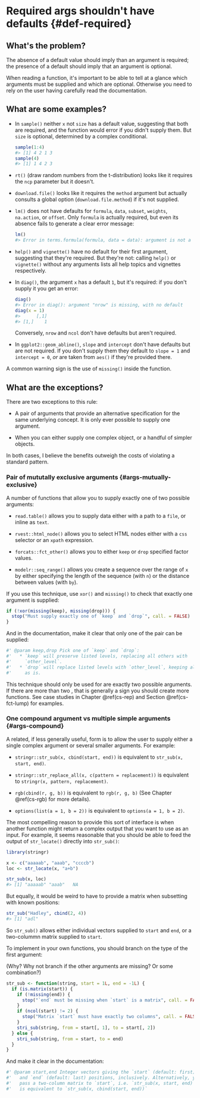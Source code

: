 # Required args shouldn't have defaults {#def-required}



## What's the problem?

The absence of a default value should imply than an argument is required; the presence of a default should imply that an argument is optional.

When reading a function, it's important to be able to tell at a glance which arguments must be supplied and which are optional. Otherwise you need to rely on the user having carefully read the documentation.

## What are some examples?

*   In `sample()` neither `x` not `size` has a default value, suggesting that
    both are required, and the function would error if you didn't supply them.
    But `size` is optional, determined by a complex conditional.
    
    
    ```r
    sample(1:4)
    #> [1] 4 2 1 3
    sample(4)
    #> [1] 1 4 2 3
    ```

*   `rt()` (draw random numbers from the t-distribution) looks like it 
    requires the `ncp` parameter but it doesn't.

*   `download.file()` looks like it requires the `method` argument but 
    actually consults a global option (`download.file.method`) if it's not
    supplied.

*   `lm()` does not have defaults for `formula`, `data`, `subset`, `weights`, 
    `na.action`, or `offset`. Only `formula` is actually required, but even 
    its absence fails to generate a clear error message:
    
    
    ```r
    lm()
    #> Error in terms.formula(formula, data = data): argument is not a valid model
    ```
    
*   `help()` and `vignette()` have no default for their first argument, 
    suggesting that they're required. But they're not: calling `help()` or
    `vignette()` without any arguments lists all help topics and vignettes 
    respectively.
 
*   In `diag()`, the argument `x` has a default `1`, but it's required: if 
    you don't supply it you get an error:
    
    
    ```r
    diag()
    #> Error in diag(): argument "nrow" is missing, with no default
    diag(x = 1)
    #>      [,1]
    #> [1,]    1
    ```
    
    Conversely, `nrow` and `ncol` don't have defaults but aren't required.

*   In `ggplot2::geom_abline()`, `slope` and `intercept` don't have defaults 
    but are not required. If you don't supply them they default to `slope = 1` 
    and `intercept = 0`, *or* are taken from `aes()` if they're provided
    there.

A common warning sign is the use of `missing()` inside the function.

## What are the exceptions?

There are two exceptions to this rule:

* A pair of arguments that provide an alternative specification for the same
  underlying concept. It is only ever possible to supply one argument.
  
* When you can either supply one complex object, or a handful of simpler 
  objects.

In both cases, I believe the benefits outweigh the costs of violating a standard pattern.

### Pair of mututally exclusive arguments {#args-mutually-exclusive}

A number of functions that allow you to supply exactly one of two possible arguments:

* `read.table()` allows you to supply data either with a path to a `file`,
  or inline as `text`.

* `rvest::html_node()` allows you to select HTML nodes either with a `css` 
  selector or an `xpath` expression.
  
* `forcats::fct_other()` allows you to either `keep` or `drop` specified 
  factor values.

* `modelr::seq_range()` allows you create a sequence over the range of `x` by 
  either specifying the length of the sequence (with `n`) or the distance 
  between values (with `by`).
  
If you use this technique, use `xor()` and `missing()` to check that exactly one argument is supplied:


```r
if (!xor(missing(keep), missing(drop))) {
  stop("Must supply exactly one of `keep` and `drop`", call. = FALSE)
}
```

And in the documentation, make it clear that only one of the pair can be supplied:


```r
#' @param keep,drop Pick one of `keep` and `drop`:
#'   * `keep` will preserve listed levels, replacing all others with 
#'     `other_level`.
#'   * `drop` will replace listed levels with `other_level`, keeping all
#'     as is.
```

This technique should only be used for are exactly two possible arguments. If there are more than two , that is generally a sign you should create more functions. See case studies in Chapter \@ref(cs-rep) and Section \@ref(cs-fct-lump) for examples.

### One compound argument vs multiple simple arguments {#args-compound}

A related, if less generally useful, form is to allow the user to supply either a single complex argument or several smaller arguments. For example:

* `stringr::str_sub(x, cbind(start, end))` is equivalent to 
  `str_sub(x, start, end)`.
  
* `stringr::str_replace_all(x, c(pattern = replacement))` is equivalent to
  `stringr(x, pattern, replacement)`.
  
* `rgb(cbind(r, g, b))` is equivalent to `rgb(r, g, b)` (See Chapter 
  \@ref(cs-rgb) for more details).
  
* `options(list(a = 1, b = 2))` is equivalent to `options(a = 1, b = 2)`.

The most compelling reason to provide this sort of interface is when another function might return a complex output that you want to use as an input. For example, it seems reasonable that you should be able to feed the output of `str_locate()` directly into `str_sub()`:


```r
library(stringr)

x <- c("aaaaab", "aaab", "ccccb")
loc <- str_locate(x, "a+b")

str_sub(x, loc)
#> [1] "aaaaab" "aaab"   NA
```

But equally, it would be weird to have to provide a matrix when subsetting with known positions:


```r
str_sub("Hadley", cbind(2, 4))
#> [1] "adl"
```

So `str_sub()` allows either individual vectors supplied to `start` and `end`, or a two-colummn matrix supplied to `start`.

To implement in your own functions, you should branch on the type of the first argument:

(Why? Why not branch if the other arguments are missing? Or some combination?)


```r
str_sub <- function(string, start = 1L, end = -1L) {
  if (is.matrix(start)) {
    if (!missing(end)) {
      stop("`end` must be missing when `start` is a matrix", call. = FALSE)
    }
    if (ncol(start) != 2) {
      stop("Matrix `start` must have exactly two columns", call. = FALSE)
    }
    stri_sub(string, from = start[, 1], to = start[, 2])
  } else {
    stri_sub(string, from = start, to = end)
  }
}
```

And make it clear in the documentation:


```r
#' @param start,end Integer vectors giving the `start` (default: first)
#'   and `end` (default: last) positions, inclusively. Alternatively, you
#'   pass a two-column matrix to `start`, i.e. `str_sub(x, start, end)`
#'   is equivalent to `str_sub(x, cbind(start, end))`
```
